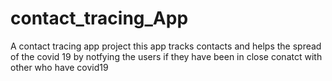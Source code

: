 # contact_tracing_App
A contact tracing app project
this app tracks contacts and helps the spread of the covid 19 by notfying the users if they have been in close conatct with other who have covid19
